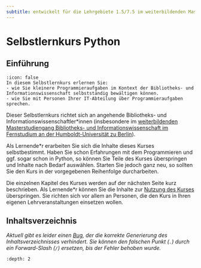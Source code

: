 ```yaml
---
subtitle: entwickelt für die Lehrgebiete 1.5/7.5 im weiterbildenden Masterstudiengang Bibliotheks- und Informationswissenschaft im Fernstudium an der Humboldt-Universität zu Berlin
---
```


# Selbstlernkurs Python

## Einführung

```{caution} 🎓 Lernziele
:icon: false
In diesem Selbstlernkurs erlernen Sie:
- wie Sie kleinere Programmieraufgaben im Kontext der Bibliotheks- und Informationswissenschaft selbstständig bewältigen können.
- wie Sie mit Personen Ihrer IT-Abteilung über Programmieraufgaben sprechen.
```

Dieser Selbstlernkurs richtet sich an angehende Bibliotheks- und Informationswissenschaftler\*innen (insbesondere im [weiterbildenden Masterstudiengang Bibliotheks- und Informationswissenschaft im Fernstudium an der Humboldt-Universität zu Berlin](https://www.ibi.hu-berlin.de/de/studium/studiengaenge/fernstudium)).

Als Lernende\*r erarbeiten Sie sich die Inhalte dieses Kurses selbstbestimmt. Haben Sie schon Erfahrungen mit dem Programmieren und ggf. sogar schon in Python, so können Sie Teile des Kurses überspringen und Inhalte nach Bedarf auswählen. Starten Sie jedoch ganz neu, so sollten Sie den Kurs in der vorgegebenen Reihenfolge durcharbeiten.

Die einzelnen Kapitel des Kurses werden auf der nächsten Seite kurz beschrieben. Als Lernende\*r können Sie die Inhalte zur [Nutzung des Kurses](000-Einleitung/Nutzung_des_Kurses.md) überspringen. Sie richten sich vor allem an Personen, die den Kurs in Ihren eigenen Lehrveranstaltungen einsetzen wollen.

## Inhaltsverzeichnis

_Aktuell gibt es leider einen
[Bug](https://github.com/jupyter-book/mystmd/issues/2000), der die korrekte
Generierung des Inhaltsverzeichnisses verhindert. Sie können den falschen Punkt
(`.`) durch ein Forward-Slash (`/`) ersetzen, bis der Fehler behoben wurde._

```{table-of-contents}
:depth: 2
```
